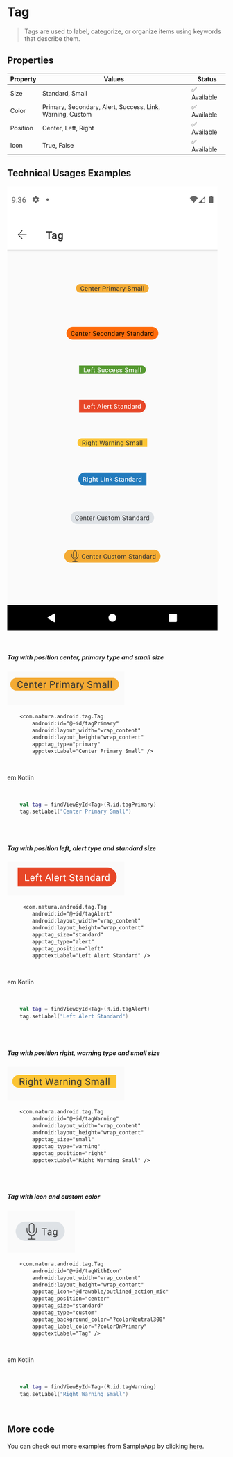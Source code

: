 # Tag
> Tags are used to label, categorize, or organize items using keywords that describe them.  

## Properties

| Property           | Values                         | Status            |
| --------------     | -------------------------      | ----------------- |
| Size             | Standard, Small                          | ✅  Available     |
| Color          | Primary, Secondary, Alert, Success, Link, Warning, Custom   | ✅  Available     |
| Position         | Center, Left, Right       | ✅  Available     |
| Icon          | True, False                    | ✅  Available     |


## Technical Usages Examples

![](./images/tag_lightMode.png)

<br>

##### Tag with position center, primary type and small size

![Tag Center Primary](./images/tag_centersmall.png)

```android
    <com.natura.android.tag.Tag
        android:id="@+id/tagPrimary"
        android:layout_width="wrap_content"
        android:layout_height="wrap_content"
        app:tag_type="primary"
        app:textLabel="Center Primary Small" />
```
<br> 

em Kotlin

<br>

```kotlin
    val tag = findViewById<Tag>(R.id.tagPrimary)
    tag.setLabel("Center Primary Small")
```
<br><br>

##### Tag with position left, alert type and standard size

![Tag Center Primary](./images/tag_leftstandard.png)

```android
     <com.natura.android.tag.Tag
        android:id="@+id/tagAlert"
        android:layout_width="wrap_content"
        android:layout_height="wrap_content"
        app:tag_size="standard"
        app:tag_type="alert"
        app:tag_position="left"
        app:textLabel="Left Alert Standard" />

```
<br> 

em Kotlin

<br>

```kotlin
    val tag = findViewById<Tag>(R.id.tagAlert)
    tag.setLabel("Left Alert Standard")
```
<br><br>

##### Tag with position right, warning type and small size

![Tag Center Primary](./images/tag_rightsmall.png)

```android
    <com.natura.android.tag.Tag
        android:id="@+id/tagWarning"
        android:layout_width="wrap_content"
        android:layout_height="wrap_content"
        app:tag_size="small"
        app:tag_type="warning"
        app:tag_position="right"
        app:textLabel="Right Warning Small" />
```

<br><br>

##### Tag with icon and custom color

![Tag With Icon](./images/tag_withIcon.png)

```android
    <com.natura.android.tag.Tag
        android:id="@+id/tagWithIcon"
        android:layout_width="wrap_content"
        android:layout_height="wrap_content"
        app:tag_icon="@drawable/outlined_action_mic"
        app:tag_position="center"
        app:tag_size="standard"
        app:tag_type="custom"
        app:tag_background_color="?colorNeutral300"
        app:tag_label_color="?colorOnPrimary"
        app:textLabel="Tag" />
```

<br> 

em Kotlin

<br>

```kotlin
    val tag = findViewById<Tag>(R.id.tagWarning)
    tag.setLabel("Right Warning Small")
```

<br>


## More code
You can check out more examples from SampleApp by clicking [here](https://github.com/natura-cosmeticos/natds-android/tree/master/sample/src/main/res/layout/activity_tag.xml).

